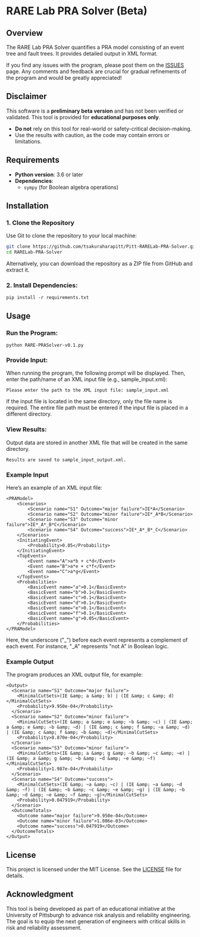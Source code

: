 # RARE Lab PRA Solver (Beta)

## Overview
The RARE Lab PRA Solver quantifies a PRA model consisting of an event tree and fault trees. It provides detailed output in XML format.

If you find any issues with the program, please post them on the [ISSUES](https://github.com/tsakuraharapitt/Pitt-RARELab-PRA-Solver/issues) page. Any comments and feedback are crucial for gradual refinements of the program and would be greatly appreciated!

## Disclaimer
This software is a **preliminary beta version** and has not been verified or validated. This tool is provided for **educational purposes only**.
- **Do not** rely on this tool for real-world or safety-critical decision-making.  
- Use the results with caution, as the code may contain errors or limitations.

## Requirements
- **Python version**: 3.6 or later
- **Dependencies**:
  - `sympy` (for Boolean algebra operations)

## Installation
### 1. Clone the Repository
Use Git to clone the repository to your local machine:
```bash
git clone https://github.com/tsakuraharapitt/Pitt-RARELab-PRA-Solver.git
cd RARELab-PRA-Solver
```
Alternatively, you can download the repository as a ZIP file from GitHub and extract it.
### 2. Install Dependencies:
```
pip install -r requirements.txt
```
## Usage
### Run the Program:
```
python RARE-PRASolver-v0.1.py
```
### Provide Input: 
When running the program, the following prompt will be displayed. Then, enter the path/name of an XML input file (e.g., sample_input.xml):
```
Please enter the path to the XML input file: sample_input.xml
```
If the input file is located in the same directory, only the file name is required. The entire file path must be entered if the input file is placed in a different directory. 
### View Results:
Output data are stored in another XML file that will be created in the same directory.
```
Results are saved to sample_input_output.xml.
```
### Example Input
Here’s an example of an XML input file:
```
<PRAModel>
    <Scenarios>
        <Scenario name="S1" Outcome="major failure">IE*A</Scenario>
        <Scenario name="S2" Outcome="minor failure">IE*_A*B</Scenario>
        <Scenario name="S3" Outcome="minor failure">IE*_A*_B*C</Scenario>
        <Scenario name="S4" Outcome="success">IE*_A*_B*_C</Scenario>
    </Scenarios>
    <InitiatingEvent>
        <Probability>0.05</Probability>
    </InitiatingEvent>
    <TopEvents>
        <Event name="A">a*b + c*d</Event>
        <Event name="B">a*e + c*f</Event>
        <Event name="C">a*g</Event>
    </TopEvents>
    <Probabilities>
        <BasicEvent name="a">0.1</BasicEvent>
        <BasicEvent name="b">0.1</BasicEvent>
        <BasicEvent name="c">0.1</BasicEvent>
        <BasicEvent name="d">0.1</BasicEvent>
        <BasicEvent name="e">0.1</BasicEvent>
        <BasicEvent name="f">0.1</BasicEvent>
        <BasicEvent name="g">0.05</BasicEvent>
    </Probabilities>
</PRAModel>
```
Here, the underscore ("_") before each event represents a complement of each event. For instance, "_A" represents "not A" in Boolean logic. 
### Example Output
The program produces an XML output file, for example:
```
<Output>
  <Scenario name="S1" Outcome="major failure">
    <MinimalCutSets>(IE &amp; a &amp; b) | (IE &amp; c &amp; d)</MinimalCutSets>
    <Probability>9.950e-04</Probability>
  </Scenario>
  <Scenario name="S2" Outcome="minor failure">
    <MinimalCutSets>(IE &amp; a &amp; e &amp; ~b &amp; ~c) | (IE &amp; a &amp; e &amp; ~b &amp; ~d) | (IE &amp; c &amp; f &amp; ~a &amp; ~d) | (IE &amp; c &amp; f &amp; ~b &amp; ~d)</MinimalCutSets>
    <Probability>8.870e-04</Probability>
  </Scenario>
  <Scenario name="S3" Outcome="minor failure">
    <MinimalCutSets>(IE &amp; a &amp; g &amp; ~b &amp; ~c &amp; ~e) | (IE &amp; a &amp; g &amp; ~b &amp; ~d &amp; ~e &amp; ~f)</MinimalCutSets>
    <Probability>1.987e-04</Probability>
  </Scenario>
  <Scenario name="S4" Outcome="success">
    <MinimalCutSets>(IE &amp; ~a &amp; ~c) | (IE &amp; ~a &amp; ~d &amp; ~f) | (IE &amp; ~b &amp; ~c &amp; ~e &amp; ~g) | (IE &amp; ~b &amp; ~d &amp; ~e &amp; ~f &amp; ~g)</MinimalCutSets>
    <Probability>0.047919</Probability>
  </Scenario>
  <OutcomeTotals>
    <Outcome name="major failure">9.950e-04</Outcome>
    <Outcome name="minor failure">1.086e-03</Outcome>
    <Outcome name="success">0.047919</Outcome>
  </OutcomeTotals>
</Output>
```
## License
This project is licensed under the MIT License. See the [LICENSE](LICENSE) file for details.
## Acknowledgment
This tool is being developed as part of an educational initiative at the University of Pittsburgh to advance risk analysis and reliability engineering. The goal is to equip the next generation of engineers with critical skills in risk and reliability assessment.
